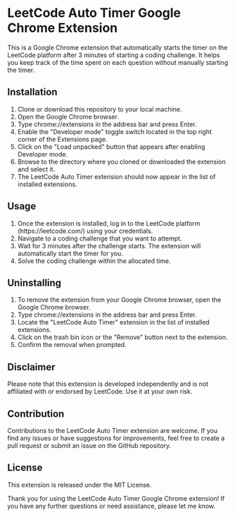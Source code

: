<body>
  <h1>LeetCode Auto Timer Google Chrome Extension</h1>

  <p>This is a Google Chrome extension that automatically starts the timer on the LeetCode platform after 3 minutes of starting a coding challenge. It helps you keep track of the time spent on each question without manually starting the timer.</p>
  
  <h2>Installation</h2>
  <ol>
    <li>Clone or download this repository to your local machine.</li>
    <li>Open the Google Chrome browser.</li>
    <li>Type chrome://extensions in the address bar and press Enter.</li>
    <li>Enable the "Developer mode" toggle switch located in the top right corner of the Extensions page.</li>
    <li>Click on the "Load unpacked" button that appears after enabling Developer mode.</li>
    <li>Browse to the directory where you cloned or downloaded the extension and select it.</li>
    <li>The LeetCode Auto Timer extension should now appear in the list of installed extensions.</li>
  </ol>
  
  <h2>Usage</h2>
  <ol>
    <li>Once the extension is installed, log in to the LeetCode platform (https://leetcode.com/) using your credentials.</li>
    <li>Navigate to a coding challenge that you want to attempt.</li>
    <li>Wait for 3 minutes after the challenge starts. The extension will automatically start the timer for you.</li>
    <li>Solve the coding challenge within the allocated time.</li>
  </ol>
  
  <h2>Uninstalling</h2>
  <ol>
    <li>To remove the extension from your Google Chrome browser, open the Google Chrome browser.</li>
    <li>Type chrome://extensions in the address bar and press Enter.</li>
    <li>Locate the "LeetCode Auto Timer" extension in the list of installed extensions.</li>
    <li>Click on the trash bin icon or the "Remove" button next to the extension.</li>
    <li>Confirm the removal when prompted.</li>
  </ol>
  
  <h2>Disclaimer</h2>
  <p>Please note that this extension is developed independently and is not affiliated with or endorsed by LeetCode. Use it at your own risk.</p>
  
  <h2>Contribution</h2>
  <p>Contributions to the LeetCode Auto Timer extension are welcome. If you find any issues or have suggestions for improvements, feel free to create a pull request or submit an issue on the GitHub repository.</p>
  
  <h2>License</h2>
  <p>This extension is released under the MIT License.</p>
  
  <p>Thank you for using the LeetCode Auto Timer Google Chrome extension! If you have any further questions or need assistance, please let me know.</p>
</body>
</html>
